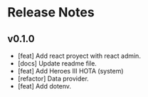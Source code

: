 # Release Notes

## v0.1.0

* [feat] Add react proyect with react admin.
* [docs] Update readme file.
* [feat] Add Heroes III HOTA (system)
* [refactor] Data provider.
* [feat] Add dotenv. 